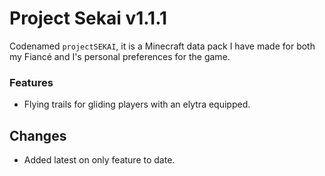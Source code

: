 # Project Sekai v1.1.1
Codenamed `projectSEKAI`, it is a Minecraft data pack I have made for both my Fiancé and I's personal preferences for the game.
### Features
 - Flying trails for gliding players with an elytra equipped.
## Changes
- Added latest on only feature to date.
